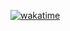 [![wakatime](https://wakatime.com/badge/github/kapilovsky/Arkham-Labs.svg)](https://wakatime.com/badge/github/kapilovsky/Arkham-Labs)
